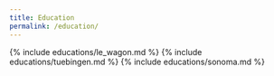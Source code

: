 ```yaml
---
title: Education
permalink: /education/
---
```


{% include educations/le_wagon.md %}
{% include educations/tuebingen.md %}
{% include educations/sonoma.md %}
